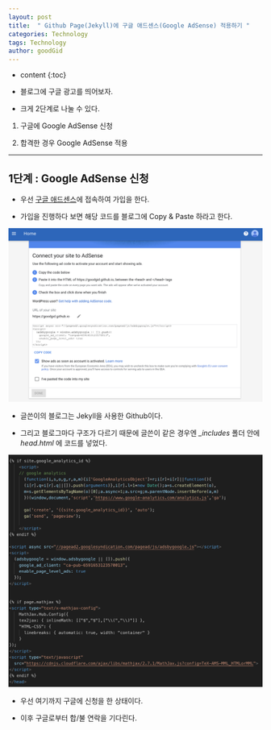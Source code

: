 ```yaml
---
layout: post
title:  " Github Page(Jekyll)에 구글 애드센스(Google AdSense) 적용하기 "
categories: Technology
tags: Technology
author: goodGid
---
```

* content
{:toc}

* 블로그에 구글 광고를 띄어보자.

* 크게 2단계로 나눌 수 있다.

1. 구글에 Google AdSense 신청 

2. 합격한 경우 Google AdSense 적용









---

## 1단계 : Google AdSense 신청

* 우선 [구글 애드센스](https://www.google.co.kr/intl/ko/adsense/start/?utm_medium=cpc&utm_source=google&utm_campaign=1001272-adsense-acquisition-kr-ko-hybrid-bkws&utm_term=%2B%EC%95%A0%EB%93%9C%EC%84%BC%EC%8A%A4%20%2B%EA%B5%AC%EA%B8%80&utm_content=224557201809&gclid=CjwKCAiAsoviBRAoEiwATm8OYChtK5_c-_Wtr21t_pbIo8cwjtcTEmEwNwx5BIlpKVMJ71a2k0L3DRoCguEQAvD_BwE#/?modal_active=none)에 접속하여 가입을 한다.

* 가입을 진행하다 보면 해당 코드를 블로그에 Copy & Paste 하라고 한다.

![](/assets/img/posts/google_adsense_1.png)

* 글쓴이의 블로그는 Jekyll을 사용한 Github이다.

* 그리고 블로그마다 구조가 다르기 때문에 글쓴이 같은 경우엔 *_includes* 폴더 안에 *head.html* 에 코드를 넣었다.

![](/assets/img/posts/google_adsense_2.png)

* 우선 여기까지 구글에 신청을 한 상태이다. 

* 이후 구글로부터 합/불 연락을 기다린다.

